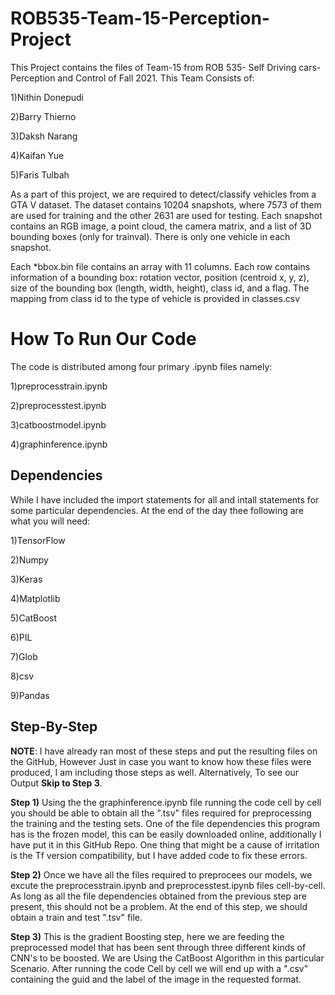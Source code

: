 # ROB535-Team-15-Perception-Project
 This Project contains the files of Team-15 from ROB 535- Self Driving cars-Perception and Control of Fall 2021. This Team Consists of:

 1)Nithin Donepudi
 
 2)Barry Thierno
 
 3)Daksh Narang
 
 4)Kaifan Yue
 
 5)Faris Tulbah
 
 As a part of this project, we are required to detect/classify vehicles from a GTA V dataset. The dataset contains 10204 snapshots, where 7573 of them are used for training and the other 2631 are used for testing. Each snapshot contains an RGB image, a point cloud, the camera matrix, and a list of 3D bounding boxes (only for trainval). There is only one vehicle in each snapshot.
 
Each *bbox.bin file contains an array with 11 columns. Each row contains information of a bounding box: rotation vector, position (centroid x, y, z), size of the bounding box (length, width, height), class id, and a flag. The mapping from class id to the type of vehicle is provided in classes.csv

# How To Run Our Code
The code is distributed among four primary .ipynb files namely:

1)preprocesstrain.ipynb

2)preprocesstest.ipynb

3)catboostmodel.ipynb

4)graphinference.ipynb

## Dependencies

While I have included the import statements for all and intall statements for some particular dependencies. At the end of the day thee following are what you will need:

1)TensorFlow

2)Numpy

3)Keras

4)Matplotlib

5)CatBoost

6)PIL

7)Glob

8)csv

9)Pandas


## Step-By-Step

**NOTE**: I have already ran most of these steps and put the resulting files on the GitHub, However Just in case you want to know how these files were produced, I am including those steps as well. Alternatively, To see our Output **Skip to Step 3**.

**Step 1)** Using the the graphinference.ipynb file running the code cell by cell you should be able to obtain all the ".tsv" files required for preprocessing the training and the testing sets. One of the file dependencies this program has is the frozen model, this can be easily downloaded online, additionally I have put it in this GitHub Repo. One thing that might be a cause of irritation is the Tf version compatibility, but I have added code to fix these errors.

**Step 2)** Once we have all the files required to preprocees our models, we excute the preprocesstrain.ipynb and preprocesstest.ipynb files cell-by-cell. As long as all the file dependencies obtained from the previous step are present, this should not be a problem. At the end of this step, we should obtain a train and test ".tsv" file.

**Step 3)** This is the gradient Boosting step, here we are feeding the preprocessed model that has been sent through three different kinds of CNN's to be boosted. We are Using the CatBoost Algorithm in this particular Scenario. After running the code Cell by cell we will end up with a ".csv" containing the guid and the label of the image in the requested format.

